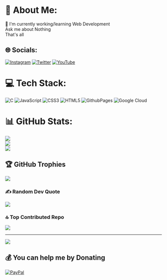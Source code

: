 # 💫 About Me:
🔭 I'm currently working/learning Web Development<br> Ask me about Nothing<br> That's all 


## 🌐 Socials:
[![Instagram](https://img.shields.io/badge/Instagram-%23E4405F.svg?logo=Instagram&logoColor=white)](https://instagram.com/_midhun.mathew_) [![Twitter](https://img.shields.io/badge/Twitter-%231DA1F2.svg?logo=Twitter&logoColor=white)](https://twitter.com/MidhunMathew770) [![YouTube](https://img.shields.io/badge/YouTube-%23FF0000.svg?logo=YouTube&logoColor=white)](https://youtube.com/@midhun69) 

# 💻 Tech Stack:
![C](https://img.shields.io/badge/c-%2300599C.svg?style=for-the-badge&logo=c&logoColor=white) ![JavaScript](https://img.shields.io/badge/javascript-%23323330.svg?style=for-the-badge&logo=javascript&logoColor=%23F7DF1E) ![CSS3](https://img.shields.io/badge/css3-%231572B6.svg?style=for-the-badge&logo=css3&logoColor=white) ![HTML5](https://img.shields.io/badge/html5-%23E34F26.svg?style=for-the-badge&logo=html5&logoColor=white) ![GithubPages](https://img.shields.io/badge/github%20pages-121013?style=for-the-badge&logo=github&logoColor=white) ![Google Cloud](https://img.shields.io/badge/GoogleCloud-%234285F4.svg?style=for-the-badge&logo=google-cloud&logoColor=white)
# 📊 GitHub Stats:
![](https://github-readme-stats.vercel.app/api?username=Midhun777&theme=dark&hide_border=false&include_all_commits=true&count_private=false)<br/>
![](https://github-readme-streak-stats.herokuapp.com/?user=Midhun777&theme=dark&hide_border=false)<br/>
![](https://github-readme-stats.vercel.app/api/top-langs/?username=Midhun777&theme=dark&hide_border=false&include_all_commits=true&count_private=false&layout=compact)

## 🏆 GitHub Trophies
![](https://github-profile-trophy.vercel.app/?username=Midhun777&theme=radical&no-frame=false&no-bg=true&margin-w=4)

### ✍️ Random Dev Quote
![](https://quotes-github-readme.vercel.app/api?type=horizontal&theme=radical)

### 🔝 Top Contributed Repo
![](https://github-contributor-stats.vercel.app/api?username=Midhun777&limit=5&theme=dark&combine_all_yearly_contributions=true)

---
[![](https://visitcount.itsvg.in/api?id=Midhun777&icon=0&color=0)](https://visitcount.itsvg.in)

  ## 💰 You can help me by Donating
  [![PayPal](https://img.shields.io/badge/PayPal-00457C?style=for-the-badge&logo=paypal&logoColor=white)](https://paypal.me/Midhun4828) 

